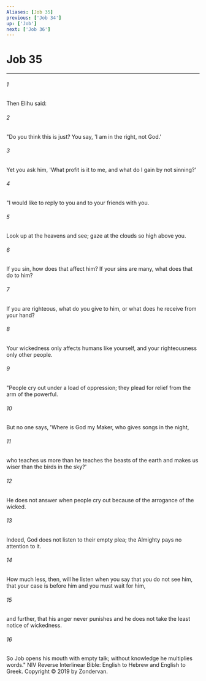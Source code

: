 ```yaml
---
Aliases: [Job 35]
previous: ['Job 34']
up: ['Job']
next: ['Job 36']
---
```

# Job 35

***


###### 1 
Then Elihu said: 

###### 2 
"Do you think this is just? You say, 'I am in the right, not God.' 

###### 3 
Yet you ask him, 'What profit is it to me, and what do I gain by not sinning?' 

###### 4 
"I would like to reply to you and to your friends with you. 

###### 5 
Look up at the heavens and see; gaze at the clouds so high above you. 

###### 6 
If you sin, how does that affect him? If your sins are many, what does that do to him? 

###### 7 
If you are righteous, what do you give to him, or what does he receive from your hand? 

###### 8 
Your wickedness only affects humans like yourself, and your righteousness only other people. 

###### 9 
"People cry out under a load of oppression; they plead for relief from the arm of the powerful. 

###### 10 
But no one says, 'Where is God my Maker, who gives songs in the night, 

###### 11 
who teaches us more than he teaches the beasts of the earth and makes us wiser than the birds in the sky?' 

###### 12 
He does not answer when people cry out because of the arrogance of the wicked. 

###### 13 
Indeed, God does not listen to their empty plea; the Almighty pays no attention to it. 

###### 14 
How much less, then, will he listen when you say that you do not see him, that your case is before him and you must wait for him, 

###### 15 
and further, that his anger never punishes and he does not take the least notice of wickedness. 

###### 16 
So Job opens his mouth with empty talk; without knowledge he multiplies words." NIV Reverse Interlinear Bible: English to Hebrew and English to Greek. Copyright © 2019 by Zondervan.
